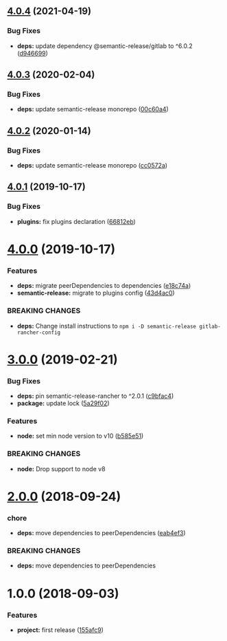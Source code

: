 ## [4.0.4](https://github.com/lgaticaq/gitlab-rancher-config/compare/v4.0.3...v4.0.4) (2021-04-19)


### Bug Fixes

* **deps:** update dependency @semantic-release/gitlab to ^6.0.2 ([d946699](https://github.com/lgaticaq/gitlab-rancher-config/commit/d9466996864b4cf2e529fa35ad0d5fb1c3d841cf))

## [4.0.3](https://github.com/lgaticaq/gitlab-rancher-config/compare/v4.0.2...v4.0.3) (2020-02-04)


### Bug Fixes

* **deps:** update semantic-release monorepo ([00c60a4](https://github.com/lgaticaq/gitlab-rancher-config/commit/00c60a475b6c74dc9a657b967009c8ca67ac2280))

## [4.0.2](https://github.com/lgaticaq/gitlab-rancher-config/compare/v4.0.1...v4.0.2) (2020-01-14)


### Bug Fixes

* **deps:** update semantic-release monorepo ([cc0572a](https://github.com/lgaticaq/gitlab-rancher-config/commit/cc0572afed30f4adc5e06b1dec8761390742420a))

## [4.0.1](https://github.com/lgaticaq/gitlab-rancher-config/compare/v4.0.0...v4.0.1) (2019-10-17)


### Bug Fixes

* **plugins:** fix plugins declaration ([66812eb](https://github.com/lgaticaq/gitlab-rancher-config/commit/66812ebfbbd377b41b55fe89fdad32dbdbc18332))

# [4.0.0](https://github.com/lgaticaq/gitlab-rancher-config/compare/v3.0.0...v4.0.0) (2019-10-17)


### Features

* **deps:** migrate peerDependencies to dependencies ([e18c74a](https://github.com/lgaticaq/gitlab-rancher-config/commit/e18c74aa525e0d2b9d6021b5abe0a441ce528309))
* **semantic-release:** migrate to plugins config ([43d4ac0](https://github.com/lgaticaq/gitlab-rancher-config/commit/43d4ac0fa43a0db4198e73c4aed99f39093f01fd))


### BREAKING CHANGES

* **deps:** Change install instructions to `npm i -D semantic-release gitlab-rancher-config`

# [3.0.0](https://github.com/lgaticaq/gitlab-rancher-config/compare/v2.0.0...v3.0.0) (2019-02-21)


### Bug Fixes

* **deps:** pin semantic-release-rancher to ^2.0.1 ([c9bfac4](https://github.com/lgaticaq/gitlab-rancher-config/commit/c9bfac4))
* **package:** update lock ([5a29f02](https://github.com/lgaticaq/gitlab-rancher-config/commit/5a29f02))


### Features

* **node:** set min node version to v10 ([b585e51](https://github.com/lgaticaq/gitlab-rancher-config/commit/b585e51))


### BREAKING CHANGES

* **node:** Drop support to node v8

# [2.0.0](https://github.com/lgaticaq/gitlab-rancher-config/compare/v1.0.0...v2.0.0) (2018-09-24)


### chore

* **deps:** move dependencies to peerDependencies ([eab4ef3](https://github.com/lgaticaq/gitlab-rancher-config/commit/eab4ef3))


### BREAKING CHANGES

* **deps:** move dependencies to peerDependencies

# 1.0.0 (2018-09-03)


### Features

* **project:** first release ([155afc9](https://github.com/lgaticaq/gitlab-rancher-config/commit/155afc9))
